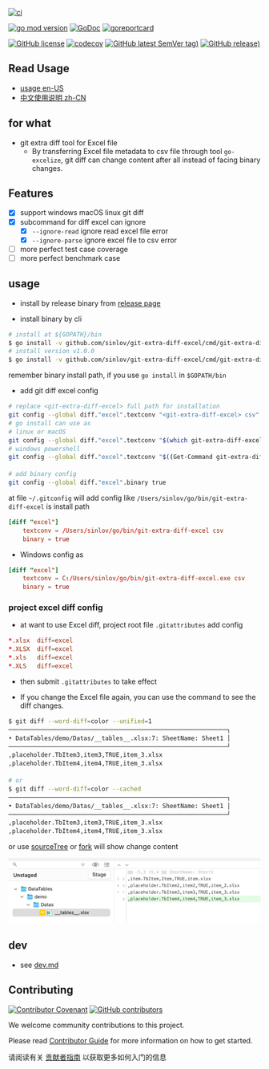 [![ci](https://github.com/sinlov/git-extra-diff-excel/workflows/ci/badge.svg)](https://github.com/sinlov/git-extra-diff-excel/actions/workflows/ci.yml)

[![go mod version](https://img.shields.io/github/go-mod/go-version/sinlov/git-extra-diff-excel?label=go.mod)](https://github.com/sinlov/git-extra-diff-excel)
[![GoDoc](https://godoc.org/github.com/sinlov/git-extra-diff-excel?status.png)](https://godoc.org/github.com/sinlov/git-extra-diff-excel)
[![goreportcard](https://goreportcard.com/badge/github.com/sinlov/git-extra-diff-excel)](https://goreportcard.com/report/github.com/sinlov/git-extra-diff-excel)

[![GitHub license](https://img.shields.io/github/license/sinlov/git-extra-diff-excel)](https://github.com/sinlov/git-extra-diff-excel)
[![codecov](https://codecov.io/gh/sinlov/git-extra-diff-excel/branch/main/graph/badge.svg)](https://codecov.io/gh/sinlov/git-extra-diff-excel)
[![GitHub latest SemVer tag)](https://img.shields.io/github/v/tag/sinlov/git-extra-diff-excel)](https://github.com/sinlov/git-extra-diff-excel/tags)
[![GitHub release)](https://img.shields.io/github/v/release/sinlov/git-extra-diff-excel)](https://github.com/sinlov/git-extra-diff-excel/releases)

## Read Usage

- [usage en-US](#usage)
- [中文使用说明 zh-CN](doc/README-zh-CN.md)

## for what

- git extra diff tool for Excel file
  -  By transferring Excel file metadata to csv file through tool `go-excelize`, git diff can change content after all instead of facing binary changes.

## Features

- [x] support windows macOS linux git diff
- [x] subcommand for diff excel can ignore
    - [x] `--ignore-read` ignore read excel file error
    - [x] `--ignore-parse` ignore excel file to csv error
- [ ] more perfect test case coverage
- [ ] more perfect benchmark case

## usage

- install by release binary from [release page](https://github.com/sinlov/git-extra-diff-excel/releases)

- install binary by cli

```bash
# install at ${GOPATH}/bin
$ go install -v github.com/sinlov/git-extra-diff-excel/cmd/git-extra-diff-excel@latest
# install version v1.0.0
$ go install -v github.com/sinlov/git-extra-diff-excel/cmd/git-extra-diff-excel@v1.0.0
```

remember binary install path, if you use `go install` in `$GOPATH/bin`

- add git diff excel config

```bash
# replace <git-extra-diff-excel> full path for installation
git config --global diff."excel".textconv "<git-extra-diff-excel> csv"
# go install can use as
# linux or macOS
git config --global diff."excel".textconv "$(which git-extra-diff-excel) csv"
# windows powershell
git config --global diff."excel".textconv "$((Get-Command git-extra-diff-excel).Source.Replace(`"\`", `"/`")) csv"

# add binary config
git config --global diff."excel".binary true
```

at file `~/.gitconfig` will add config like `/Users/sinlov/go/bin/git-extra-diff-excel` is install path

```conf
[diff "excel"]
	textconv = /Users/sinlov/go/bin/git-extra-diff-excel csv
	binary = true
```

- Windows config as

```conf
[diff "excel"]
	textconv = C:/Users/sinlov/go/bin/git-extra-diff-excel.exe csv
	binary = true
```

### project excel diff config

- at want to use Excel diff, project root file `.gitattributes` add config

```conf
*.xlsx  diff=excel
*.XLSX  diff=excel
*.xls   diff=excel
*.XLS   diff=excel
```

- then submit `.gitattributes` to take effect

- If you change the Excel file again, you can use the command to see the diff changes.

```bash
$ git diff --word-diff=color --unified=1
─────────────────────────────────────────────────────────────┐
• DataTables/demo/Datas/__tables__.xlsx:7: SheetName: Sheet1 │
─────────────────────────────────────────────────────────────┘
,placeholder.TbItem3,item3,TRUE,item_3.xlsx
,placeholder.TbItem4,item4,TRUE,item_3.xlsx

# or
$ git diff --word-diff=color --cached
─────────────────────────────────────────────────────────────┐
• DataTables/demo/Datas/__tables__.xlsx:7: SheetName: Sheet1 │
─────────────────────────────────────────────────────────────┘
,placeholder.TbItem3,item3,TRUE,item_3.xlsx
,placeholder.TbItem4,item4,TRUE,item_3.xlsx
```

or use [sourceTree](https://www.sourcetreeapp.com/) or [fork](https://git-fork.com/) will show change content

![img.png](https://github.com/sinlov/git-extra-diff-excel/blob/main/doc/img/fork-diff-excel.png?raw=true)

## dev

- see [dev.md](doc-dev/dev.md)

## Contributing

[![Contributor Covenant](https://img.shields.io/badge/contributor%20covenant-v1.4-ff69b4.svg)](.github/CONTRIBUTING_DOC/CODE_OF_CONDUCT.md)
[![GitHub contributors](https://img.shields.io/github/contributors/sinlov/git-extra-diff-excel)](https://github.com/sinlov/git-extra-diff-excel/graphs/contributors)

We welcome community contributions to this project.

Please read [Contributor Guide](.github/CONTRIBUTING_DOC/CONTRIBUTING.md) for more information on how to get started.

请阅读有关 [贡献者指南](.github/CONTRIBUTING_DOC/zh-CN/CONTRIBUTING.md) 以获取更多如何入门的信息